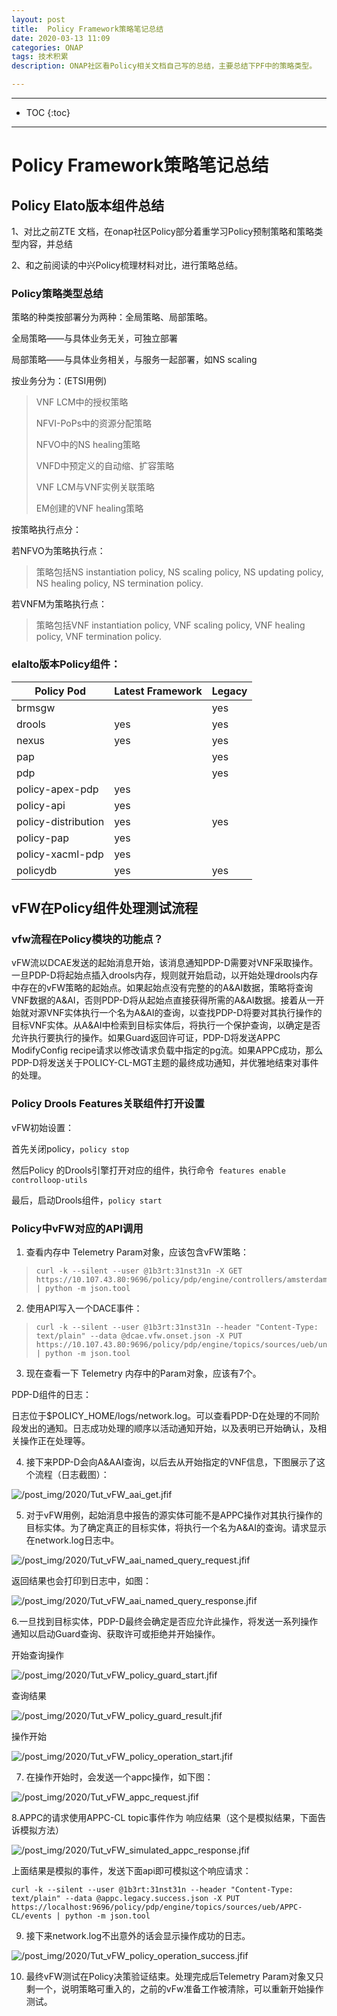 ```yaml
---
layout: post
title:  Policy Framework策略笔记总结
date: 2020-03-13 11:09
categories: ONAP
tags: 技术积累
description: ONAP社区看Policy相关文档自己写的总结，主要总结下PF中的策略类型。

---
```


*****
* TOC
{:toc}
*****

# Policy Framework策略笔记总结

## Policy Elato版本组件总结

1、对比之前ZTE 文档，在onap社区Policy部分着重学习Policy预制策略和策略类型内容，并总结

2、和之前阅读的中兴Policy梳理材料对比，进行策略总结。

### Policy策略类型总结

策略的种类按部署分为两种：全局策略、局部策略。

全局策略——与具体业务无关，可独立部署

局部策略——与具体业务相关，与服务一起部署，如NS scaling

按业务分为：(ETSI用例)

> VNF LCM中的授权策略
>
> NFVI-PoPs中的资源分配策略
>
> NFVO中的NS healing策略
>
> VNFD中预定义的自动缩、扩容策略
>
> VNF LCM与VNF实例关联策略
>
> EM创建的VNF healing策略

按策略执行点分：

若NFVO为策略执行点：

> 策略包括NS instantiation policy, NS scaling policy, NS updating policy, NS healing policy,  NS termination policy.

若VNFM为策略执行点：

> 策略包括VNF instantiation policy, VNF scaling policy, VNF healing policy, VNF termination policy.

### elalto版本Policy组件：

| Policy Pod          | Latest Framework | Legacy |
| ------------------- | ---------------- | ------ |
| brmsgw              |                  | yes    |
| drools              | yes              | yes    |
| nexus               | yes              | yes    |
| pap                 |                  | yes    |
| pdp                 |                  | yes    |
| policy-apex-pdp     | yes              |        |
| policy-api          | yes              |        |
| policy-distribution | yes              | yes    |
| policy-pap          | yes              |        |
| policy-xacml-pdp    | yes              |        |
| policydb            | yes              | yes    |

## vFW在Policy组件处理测试流程

### vfw流程在Policy模块的功能点？

vFW流以DCAE发送的起始消息开始，该消息通知PDP-D需要对VNF采取操作。一旦PDP-D将起始点插入drools内存，规则就开始启动，以开始处理drools内存中存在的vFW策略的起始点。如果起始点没有完整的的A&AI数据，策略将查询VNF数据的A&AI，否则PDP-D将从起始点直接获得所需的A&AI数据。接着从一开始就对源VNF实体执行一个名为A&AI的查询，以查找PDP-D将要对其执行操作的目标VNF实体。从A&AI中检索到目标实体后，将执行一个保护查询，以确定是否允许执行要执行的操作。如果Guard返回许可证，PDP-D将发送APPC ModifyConfig recipe请求以修改请求负载中指定的pg流。如果APPC成功，那么PDP-D将发送关于POLICY-CL-MGT主题的最终成功通知，并优雅地结束对事件的处理。

### Policy Drools Features关联组件打开设置

vFW初始设置：

首先关闭policy，`policy stop`

然后Policy 的Drools引擎打开对应的组件，执行命令` features enable controlloop-utils` 

最后，启动Drools组件，`policy start`



### Policy中vFW对应的API调用

1. 查看内存中 Telemetry  Param对象，应该包含vFW策略：

> ```
> curl -k --silent --user @1b3rt:31nst31n -X GET https://10.107.43.80:9696/policy/pdp/engine/controllers/amsterdam/drools/facts/amsterdam | python -m json.tool
> ```

2. 使用API写入一个DACE事件：

> ```
> curl -k --silent --user @1b3rt:31nst31n --header "Content-Type: text/plain" --data @dcae.vfw.onset.json -X PUT https://10.107.43.80:9696/policy/pdp/engine/topics/sources/ueb/unauthenticated.DCAE_EVENT_OUTPUT/events | python -m json.tool
> ```

3. 现在查看一下 Telemetry  内存中的Param对象，应该有7个。

PDP-D组件的日志：

日志位于$POLICY_HOME/logs/network.log。可以查看PDP-D在处理的不同阶段发出的通知。日志成功处理的顺序以活动通知开始，以及表明已开始确认，及相关操作正在处理等。



4. 接下来PDP-D会向A&AAI查询，以后去从开始指定的VNF信息，下图展示了这个流程（日志截图）：

![/post_img/2020/Tut_vFW_aai_get.jfif](Tut_vFW_aai_get.jfif)



5. 对于vFW用例，起始消息中报告的源实体可能不是APPC操作对其执行操作的目标实体。为了确定真正的目标实体，将执行一个名为A&AI的查询。请求显示在network.log日志中。

![/post_img/2020/Tut_vFW_aai_named_query_request.jfif](Tut_vFW_aai_named_query_request.jfif)

返回结果也会打印到日志中，如图：

![/post_img/2020/Tut_vFW_aai_named_query_response.jfif](Tut_vFW_aai_named_query_response.jfif)

6.一旦找到目标实体，PDP-D最终会确定是否应允许此操作，将发送一系列操作通知以启动Guard查询、获取许可或拒绝并开始操作。

开始查询操作

![/post_img/2020/Tut_vFW_policy_guard_start.jfif](Tut_vFW_policy_guard_start.jfif)

查询结果



![/post_img/2020/Tut_vFW_policy_guard_result.jfif](Tut_vFW_policy_guard_result.jfif)

操作开始

![/post_img/2020/Tut_vFW_policy_operation_start.jfif](Tut_vFW_policy_operation_start.jfif)



7. 在操作开始时，会发送一个appc操作，如下图：

![/post_img/2020/Tut_vFW_appc_request.jfif](Tut_vFW_appc_request.jfif)

8.APPC的请求使用APPC-CL topic事件作为 响应结果（这个是模拟结果，下面告诉模拟方法）

![/post_img/2020/Tut_vFW_simulated_appc_response.jfif](Tut_vFW_simulated_appc_response.jfif)

上面结果是模拟的事件，发送下面api即可模拟这个响应请求：

```
curl -k --silent --user @1b3rt:31nst31n --header "Content-Type: text/plain" --data @appc.legacy.success.json -X PUT https://localhost:9696/policy/pdp/engine/topics/sources/ueb/APPC-CL/events | python -m json.tool
```

9. 接下来network.log不出意外的话会显示操作成功的日志。

   

![/post_img/2020/Tut_vFW_policy_operation_success.jfif](Tut_vFW_policy_operation_success.jfif)

10. 最终vFW测试在Policy决策验证结束。处理完成后Telemetry  Param对象又只剩一个，说明策略可重入的，之前的vFw准备工作被清除，可以重新开始操作测试。

    

